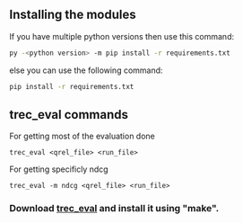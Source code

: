 ## Installing the modules

If you have multiple python versions then use this command:

```bash
py -<python version> -m pip install -r requirements.txt
```

else you can use the following command:

```bash
pip install -r requirements.txt
```

## trec_eval commands

For getting most of the evaluation done

```cygwin
trec_eval <qrel_file> <run_file>
```

For getting specificly ndcg

```cygwin
trec_eval -m ndcg <qrel_file> <run_file>
```

### Download [trec_eval](https://github.com/usnistgov/trec_eval) and install it using "make".